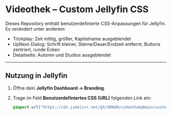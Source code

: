 # Videothek – Custom Jellyfin CSS

Dieses Repository enthält benutzerdefinierte CSS-Anpassungen für Jellyfin.  
Es verändert unter anderem:
- Trickplay: Zeit mittig, größer, Kapitelname ausgeblendet
- UpNext-Dialog: Schrift kleiner, Sterne/Dauer/Endzeit entfernt, Buttons zentriert, runde Ecken
- Detailseite: Autoren und Studios ausgeblendet

---

## Nutzung in Jellyfin

1. Öffne dein **Jellyfin Dashboard → Branding**.
2. Trage im Feld **Benutzerdefiniertes CSS (URL)** folgenden Link ein:

   ```css
   @import url("https://cdn.jsdelivr.net/gh/SMAUB/videothek@main/custom.css");
